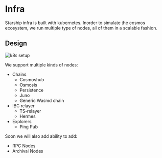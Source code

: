 # Infra

Starship infra is built with kubernetes. Inorder to simulate the cosmos ecosystem, we run multiple type of nodes, all of them in a scalable fashion.

## Design

![k8s setup](https://raw.githubusercontent.com/Anmol1696/starship/anmol/docs/docs/docs/assets/images/k8s-setup.png "Kubernetes setup")

We support multiple kinds of nodes:

* Chains
  * Cosmoshub
  * Osmosis
  * Persistence
  * Juno
  * Generic Wasmd chain
* IBC relayer
  * TS-relayer
  * Hermes
* Explorers
  * Ping Pub

Soon we will also add ability to add:

* RPC Nodes
* Archival Nodes
